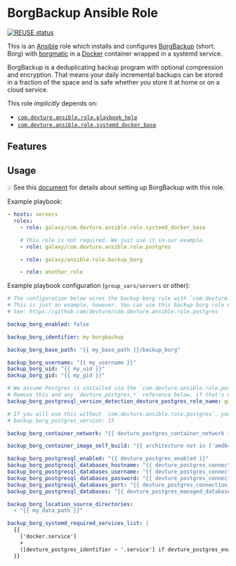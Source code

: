 <!--
SPDX-FileCopyrightText: 2023 Julian-Samuel Gebühr
SPDX-FileCopyrightText: 2023 Slavi Pantaleev
SPDX-FileCopyrightText: 2025 Suguru Hirahara

SPDX-License-Identifier: AGPL-3.0-or-later
-->

# BorgBackup Ansible Role

[![REUSE status](https://api.reuse.software/badge/github.com/mother-of-all-self-hosting/ansible-role-backup_borg)](https://api.reuse.software/info/github.com/mother-of-all-self-hosting/ansible-role-backup_borg)

This is an [Ansible](https://www.ansible.com/) role which installs and configures [BorgBackup](https://www.borgbackup.org/) (short: Borg) with [borgmatic](https://torsion.org/borgmatic/) in a [Docker](https://www.docker.com/) container wrapped in a systemd service.

BorgBackup is a deduplicating backup program with optional compression and encryption. That means your daily incremental backups can be stored in a fraction of the space and is safe whether you store it at home or on a cloud service.

This role *implicitly* depends on:

- [`com.devture.ansible.role.playbook_help`](https://github.com/devture/com.devture.ansible.role.playbook_help)
- [`com.devture.ansible.role.systemd_docker_base`](https://github.com/devture/com.devture.ansible.role.systemd_docker_base)

## Features

## Usage

💡 See this [document](docs/configuring-backup-borg.md) for details about setting up BorgBackup with this role.

Example playbook:

```yaml
- hosts: servers
  roles:
    - role: galaxy/com.devture.ansible.role.systemd_docker_base

    # This role is not required. We just use it in our example.
    - role: galaxy/com.devture.ansible.role.postgres

    - role: galaxy/ansible.role.backup_borg

    - role: another_role
```

Example playbook configuration (`group_vars/servers` or other):

```yaml
# The configuration below wires the backup-borg role with `com.devture.ansible.role.postgres` (`devture_postgres_*`).
# This is just an example, however. You can use this backup borg role without it.
# See: https://github.com/devture/com.devture.ansible.role.postgres

backup_borg_enabled: false

backup_borg_identifier: my-borgbackup

backup_borg_base_path: "{{ my_base_path }}/backup_borg"

backup_borg_username: "{{ my_username }}"
backup_borg_uid: "{{ my_uid }}"
backup_borg_gid: "{{ my_gid }}"

# We assume Postgres is installed via the `com.devture.ansible.role.postgres` role.
# Remove this and any `devture_postgres_*` reference below, if that's not the case.
backup_borg_postgresql_version_detection_devture_postgres_role_name: galaxy/com.devture.ansible.role.postgres

# If you will use this without `com.devture.ansible.role.postgres`, you'll need to set the major Postgres version manually instead.
# backup_borg_postgres_version: 15

backup_borg_container_network: "{{ devture_postgres_container_network if devture_postgres_enabled else backup_borg_identifier }}"

backup_borg_container_image_self_build: "{{ architecture not in ['amd64', 'arm32', 'arm64'] }}"

backup_borg_postgresql_enabled: "{{ devture_postgres_enabled }}"
backup_borg_postgresql_databases_hostname: "{{ devture_postgres_connection_hostname if devture_postgres_enabled else '' }}"
backup_borg_postgresql_databases_username: "{{ devture_postgres_connection_username if devture_postgres_enabled else '' }}"
backup_borg_postgresql_databases_password: "{{ devture_postgres_connection_password if devture_postgres_enabled else '' }}"
backup_borg_postgresql_databases_port: "{{ devture_postgres_connection_port if devture_postgres_enabled else 5432 }}"
backup_borg_postgresql_databases: "{{ devture_postgres_managed_databases | map(attribute='name') if devture_postgres_enabled else [] }}"

backup_borg_location_source_directories:
  - "{{ my_data_path }}"

backup_borg_systemd_required_services_list: |
  {{
    ['docker.service']
    +
    ([devture_postgres_identifier ~ '.service'] if devture_postgres_enabled else [])
  }}
```
